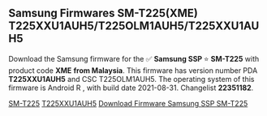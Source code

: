 <h2>Samsung Firmwares SM-T225(XME) T225XXU1AUH5/T225OLM1AUH5/T225XXU1AUH5</h2>
Download the Samsung firmware for the ✅ <strong>Samsung SSP </strong> ⭐ <strong>SM-T225</strong> with product code <strong>XME</strong> <strong> from Malaysia</strong>. This firmware has version number PDA <strong>T225XXU1AUH5</strong> and CSC T225OLM1AUH5. The operating system of this firmware is Android R , with build date 2021-08-31. Changelist <strong>22351182</strong>.


[SM-T225](https://samfirm.shop/samsung/model/SM-T225)
[T225XXU1AUH5](https://samfirm.shop/samsung/pda/T225XXU1AUH5)
[Download Firmware Samsung SSP SM-T225](https://samfirm.shop/samsung/firmware/451765)
